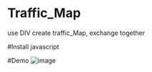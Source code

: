 # Traffic_Map
use DIV create traffic_Map,  exchange together

#Install
javascript

#Demo
![image](https://github.com/PatrickChou/traffic_Map/../../../traffic_Img.jpg)
